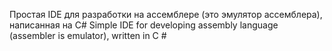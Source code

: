 Простая IDE для разработки на ассемблере (это эмулятор ассемблера),  написанная на C#
Simple IDE for developing assembly language (assembler is emulator), written in C #
